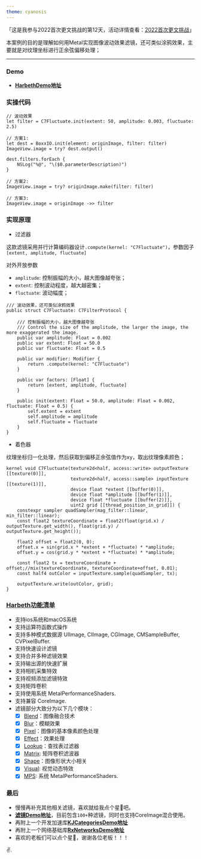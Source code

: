 ```yaml
---
theme: cyanosis
---
```

「这是我参与2022首次更文挑战的第12天，活动详情查看：[2022首次更文挑战](https://juejin.cn/post/7162096952883019783?utm_source=push&utm_medium=web&utm_campaign=jinshijihua02)」

本案例的目的是理解如何用Metal实现图像波动效果滤镜，还可类似涂鸦效果，主要就是对纹理坐标进行正余弦偏移处理；

---

### Demo

- [**HarbethDemo地址**](https://github.com/yangKJ/Harbeth)

### 实操代码

```
// 波动效果
let filter = C7Fluctuate.init(extent: 50, amplitude: 0.003, fluctuate: 2.5)

// 方案1:
let dest = BoxxIO.init(element: originImage, filter: filter)
ImageView.image = try? dest.output()

dest.filters.forEach {
    NSLog("%@", "\($0.parameterDescription)")
}

// 方案2:
ImageView.image = try? originImage.make(filter: filter)

// 方案3:
ImageView.image = originImage ->> filter
```

### 实现原理

- 过滤器

这款滤镜采用并行计算编码器设计`.compute(kernel: "C7Fluctuate")`，参数因子`[extent, amplitude, fluctuate]`

对外开放参数
- `amplitude`: 控制振幅的大小，越大图像越夸张；
- `extent`: 控制波动程度，越大越密集；
- `fluctuate`: 波动幅度；

```
/// 波动效果，还可类似涂鸦效果
public struct C7Fluctuate: C7FilterProtocol {
    
    /// 控制振幅的大小，越大图像越夸张
    /// Control the size of the amplitude, the larger the image, the more exaggerated the image.
    public var amplitude: Float = 0.002
    public var extent: Float = 50.0
    public var fluctuate: Float = 0.5
    
    public var modifier: Modifier {
        return .compute(kernel: "C7Fluctuate")
    }
    
    public var factors: [Float] {
        return [extent, amplitude, fluctuate]
    }
    
    public init(extent: Float = 50.0, amplitude: Float = 0.002, fluctuate: Float = 0.5) {
        self.extent = extent
        self.amplitude = amplitude
        self.fluctuate = fluctuate
    }
}
```

- 着色器

纹理坐标归一化处理，然后获取到偏移正余弦值作为xy，取出纹理像素颜色；  

```
kernel void C7Fluctuate(texture2d<half, access::write> outputTexture [[texture(0)]],
                        texture2d<half, access::sample> inputTexture [[texture(1)]],
                        device float *extent [[buffer(0)]],
                        device float *amplitude [[buffer(1)]],
                        device float *fluctuate [[buffer(2)]],
                        uint2 grid [[thread_position_in_grid]]) {
    constexpr sampler quadSampler(mag_filter::linear, min_filter::linear);
    const float2 textureCoordinate = float2(float(grid.x) / outputTexture.get_width(), float(grid.y) / outputTexture.get_height());
    
    float2 offset = float2(0, 0);
    offset.x = sin(grid.x * *extent + *fluctuate) * *amplitude;
    offset.y = cos(grid.y * *extent + *fluctuate) * *amplitude;
    
    const float2 tx = textureCoordinate + offset;//mix(textureCoordinate, textureCoordinate+offset, 0.01);
    const half4 outColor = inputTexture.sample(quadSampler, tx);
    
    outputTexture.write(outColor, grid);
}
```

### [Harbeth功能清单](https://github.com/yangKJ/Harbeth)

- 支持ios系统和macOS系统
- 支持运算符函数式操作
- 支持多种模式数据源 UIImage, CIImage, CGImage, CMSampleBuffer, CVPixelBuffer.
- 支持快速设计滤镜
- 支持合并多种滤镜效果
- 支持输出源的快速扩展
- 支持相机采集特效
- 支持视频添加滤镜特效
- 支持矩阵卷积
- 支持使用系统 MetalPerformanceShaders.
- 支持兼容 CoreImage.
- 滤镜部分大致分为以下几个模块：
   - [x] [Blend](https://github.com/yangKJ/Harbeth/tree/master/Sources/Compute/Blend)：图像融合技术
   - [x] [Blur](https://github.com/yangKJ/Harbeth/tree/master/Sources/Compute/Blur)：模糊效果
   - [x] [Pixel](https://github.com/yangKJ/Harbeth/tree/master/Sources/Compute/ColorProcess)：图像的基本像素颜色处理
   - [x] [Effect](https://github.com/yangKJ/Harbeth/tree/master/Sources/Compute/Effect)：效果处理
   - [x] [Lookup](https://github.com/yangKJ/Harbeth/tree/master/Sources/Compute/Lookup)：查找表过滤器
   - [x] [Matrix](https://github.com/yangKJ/Harbeth/tree/master/Sources/Compute/Matrix): 矩阵卷积滤波器
   - [x] [Shape](https://github.com/yangKJ/Harbeth/tree/master/Sources/Compute/Shape)：图像形状大小相关
   - [x] [Visual](https://github.com/yangKJ/Harbeth/tree/master/Sources/Compute/Visual): 视觉动态特效
   - [x] [MPS](https://github.com/yangKJ/Harbeth/tree/master/Sources/Compute/MPS): 系统 MetalPerformanceShaders.

### 最后

- 慢慢再补充其他相关滤镜，喜欢就给我点个星🌟吧。
- [**滤镜Demo地址**](https://github.com/yangKJ/Harbeth)，目前包含`100+`种滤镜，同时也支持CoreImage混合使用。
- 再附上一个开发加速库[**KJCategoriesDemo地址**](https://github.com/yangKJ/KJCategories)
- 再附上一个网络基础库[**RxNetworksDemo地址**](https://github.com/yangKJ/RxNetworks)
- 喜欢的老板们可以点个星🌟，谢谢各位老板！！！

✌️.
